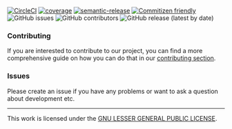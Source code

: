 [![CircleCI](https://circleci.com/gh/GeoDoo/post-your-standup.svg?style=svg)](https://circleci.com/gh/GeoDoo/post-your-standup)
[![coverage](https://codecov.io/gh/GeoDoo/post-your-standup/branch/master/graph/badge.svg)](https://codecov.io/gh/GeoDoo/post-your-standup)
[![semantic-release](https://img.shields.io/badge/%20%20%F0%9F%93%A6%F0%9F%9A%80-semantic--release-e10079.svg)](https://github.com/semantic-release/semantic-release)
[![Commitizen friendly](https://img.shields.io/badge/commitizen-friendly-brightgreen.svg)](http://commitizen.github.io/cz-cli/)
![GitHub issues](https://img.shields.io/github/issues-raw/GeoDoo/post-your-standup)
![GitHub contributors](https://img.shields.io/github/contributors/GeoDoo/post-your-standup)
![GitHub release (latest by date)](https://img.shields.io/github/v/release/GeoDoo/post-your-standup)

### Contributing

If you are interested to contribute to our project, you can find a more
comprehensive guide on how you can do that in our
[contributing section](CONTRIBUTING.md).

### Issues

Please create an issue if you have any problems or want to ask a question about
development etc.

---

This work is licensed under the [GNU LESSER GENERAL PUBLIC LICENSE](LICENSE).
